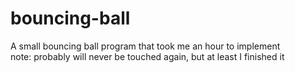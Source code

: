 # bouncing-ball

A small bouncing ball program that took me an hour to implement  
note: probably will never be touched again, but at least I finished it
